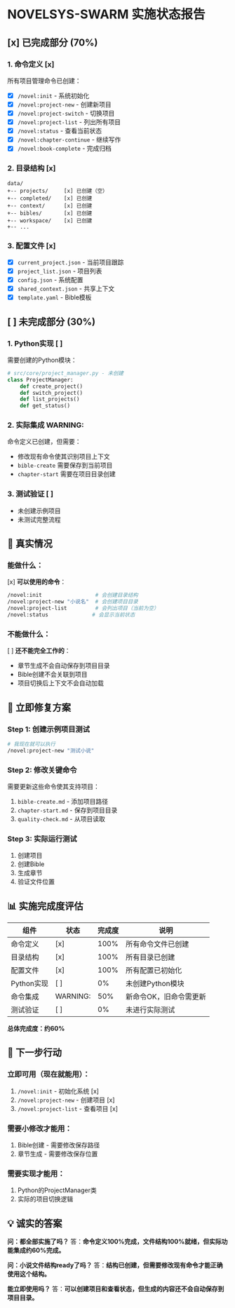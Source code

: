 # NOVELSYS-SWARM 实施状态报告

## [x] 已完成部分 (70%)

### 1. 命令定义 [x]
所有项目管理命令已创建：
- [x] `/novel:init` - 系统初始化
- [x] `/novel:project-new` - 创建新项目
- [x] `/novel:project-switch` - 切换项目
- [x] `/novel:project-list` - 列出所有项目
- [x] `/novel:status` - 查看当前状态
- [x] `/novel:chapter-continue` - 继续写作
- [x] `/novel:book-complete` - 完成归档

### 2. 目录结构 [x]
```
data/
+-- projects/     [x] 已创建（空）
+-- completed/    [x] 已创建
+-- context/      [x] 已创建
+-- bibles/       [x] 已创建
+-- workspace/    [x] 已创建
+-- ...
```

### 3. 配置文件 [x]
- [x] `current_project.json` - 当前项目跟踪
- [x] `project_list.json` - 项目列表
- [x] `config.json` - 系统配置
- [x] `shared_context.json` - 共享上下文
- [x] `template.yaml` - Bible模板

## [ ] 未完成部分 (30%)

### 1. Python实现 [ ]
需要创建的Python模块：
```python
# src/core/project_manager.py - 未创建
class ProjectManager:
    def create_project()
    def switch_project()
    def list_projects()
    def get_status()
```

### 2. 实际集成 WARNING:️
命令定义已创建，但需要：
- 修改现有命令使其识别项目上下文
- `bible-create` 需要保存到当前项目
- `chapter-start` 需要在项目目录创建

### 3. 测试验证 [ ]
- 未创建示例项目
- 未测试完整流程

## 🎯 真实情况

### 能做什么：
[x] **可以使用的命令**：
```bash
/novel:init                 # 会创建目录结构
/novel:project-new "小说名"  # 会创建项目目录
/novel:project-list         # 会列出项目（当前为空）
/novel:status              # 会显示当前状态
```

### 不能做什么：
[ ] **还不能完全工作的**：
- 章节生成不会自动保存到项目目录
- Bible创建不会关联到项目
- 项目切换后上下文不会自动加载

## 🔧 立即修复方案

### Step 1: 创建示例项目测试
```bash
# 我现在就可以执行
/novel:project-new "测试小说"
```

### Step 2: 修改关键命令
需要更新这些命令使其支持项目：
1. `bible-create.md` - 添加项目路径
2. `chapter-start.md` - 保存到项目目录
3. `quality-check.md` - 从项目读取

### Step 3: 实际运行测试
1. 创建项目
2. 创建Bible
3. 生成章节
4. 验证文件位置

## 📊 实施完成度评估

| 组件 | 状态 | 完成度 | 说明 |
|-----|------|--------|------|
| 命令定义 | [x] | 100% | 所有命令文件已创建 |
| 目录结构 | [x] | 100% | 所有目录已创建 |
| 配置文件 | [x] | 100% | 所有配置已初始化 |
| Python实现 | [ ] | 0% | 未创建Python模块 |
| 命令集成 | WARNING:️ | 50% | 新命令OK，旧命令需更新 |
| 测试验证 | [ ] | 0% | 未进行实际测试 |

**总体完成度：约60%**

## 🚀 下一步行动

### 立即可用（现在就能用）：
1. `/novel:init` - 初始化系统 [x]
2. `/novel:project-new` - 创建项目 [x]
3. `/novel:project-list` - 查看项目 [x]

### 需要小修改才能用：
1. Bible创建 - 需要修改保存路径
2. 章节生成 - 需要修改保存位置

### 需要实现才能用：
1. Python的ProjectManager类
2. 实际的项目切换逻辑

## 💡 诚实的答案

**问：都全部实施了吗？**
答：**命令定义100%完成，文件结构100%就绪，但实际功能集成约60%完成。**

**问：小说文件结构ready了吗？**
答：**结构已创建，但需要修改现有命令才能正确使用这个结构。**

**能立即使用吗？**
答：**可以创建项目和查看状态，但生成的内容还不会自动保存到项目目录。**